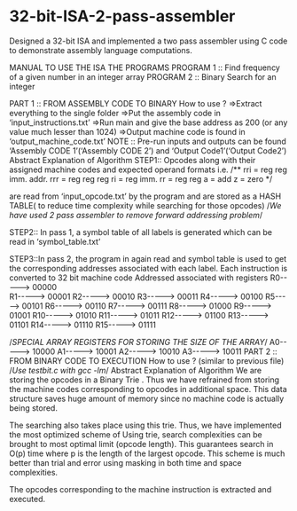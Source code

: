 # 32-bit-ISA-2-pass-assembler
Designed a 32-bit ISA and implemented a two pass assembler using C code to demonstrate assembly language computations.


MANUAL TO USE THE ISA 
THE PROGRAMS
PROGRAM 1 ::	Find frequency of a given number in an integer array
PROGRAM 2 ::	Binary Search for an integer


PART 1 :: FROM ASSEMBLY CODE TO BINARY
How to use ?
=>Extract everything to the single folder 
=>Put the assembly code in ‘input_instructions.txt’
=>Run main and give the base address as 200 (or any value much lesser than 1024)
=>Output machine code is found in ‘output_machine_code.txt’
NOTE :: Pre-run inputs and outputs can be found ‘Assembly CODE 1’(‘Assembly CODE 2’) and ‘Output Code1’(‘Output Code2’)
Abstract Explanation of Algorithm
STEP1::  Opcodes along with their assigned machine codes and expected operand formats
i.e.
/**
        rri = reg reg imm. addr.
        rrr = reg reg reg
        ri  = reg imm.
        rr  = reg reg
        a   = add
        z   = zero
        */

 are read from ‘input_opcode.txt’ by the program and are stored as a HASH TABLE( to reduce time complexity while searching for those opcodes)
/*We have used 2 pass assembler to  remove forward addressing problem*/

STEP2:: In pass 1, a symbol table of all labels  is generated which can be read in ‘symbol_table.txt’


STEP3::In pass 2, the program in again read and symbol table is used to get the corresponding addresses associated with each label. Each instruction is converted to 32 bit machine code
Addressed associated with registers
		R0-----> 00000	
		R1----->  00001
		R2-----> 00010
		R3----->  00011
		R4----->  00100
		R5----->  00101
		R6----->  00110
		R7----->  00111
		R8----->  01000
		R9-----> 01001
		R10-----> 01010
		R11-----> 01011
		R12-----> 01100
		R13----->  01101
		R14-----> 01110
		R15-----> 01111


/*SPECIAL ARRAY REGISTERS FOR STORING THE SIZE OF THE ARRAY*/
A0----->  10000
		A1----->  10001
		A2-----> 10010
		A3-----> 10011
PART 2 :: FROM BINARY CODE TO EXECUTION
How to use ? (similar to previous file)
/*Use testbit.c with gcc -lm*/
Abstract Explanation of Algorithm
We are storing the opcodes in a Binary Trie .
Thus we have refrained from storing the machine codes corresponding to opcodes in additional space. This data structure saves huge amount of memory since no machine code is actually being stored.  

 



The searching also takes place using this trie. Thus, we have implemented the most optimized scheme of 
 Using trie, search complexities can be brought to most optimal limit (opcode length). This guarantees search in O(p) time where p is the length of the largest opcode. This scheme is much better than trial and error using masking in both time and space complexities.
 
The opcodes corresponding to the machine instruction is extracted and executed.
